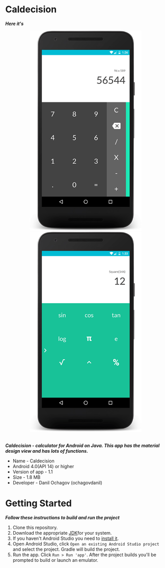 # Caldecision
***Here it's***

<div align="center">
  <img src="photos/photo-1.png" width="350px" />
  <img src="photos/photo-2.png" width="350px" />
</div> <br />

***Caldecision - calculator for Android on Java. This app has the material design view and has lots of functions.***

 * Name - Caldecision
 * Android 4.0(API 14) or higher
 * Version of app - 1.1
 * Size - 1.8 MB
 * Developer - Danil Ochagov (ochagovdanil)

# Getting Started
***Follow these instructions to build and run the project***

 1. Clone this repository.
 2. Download the appropriate [JDK](https://www.oracle.com/technetwork/java/javase/downloads/index.html)for your system.
 3. If you haven't Android Studio you need to [install it](https://developer.android.com/studio/).
 4. Open Android Studio, click `Open an existing Android Studio project` and select the project. Gradle will build the project.
 5. Run the app. Click `Run > Run 'app'`. After the project builds you'll be prompted to build or launch an emulator.
 
